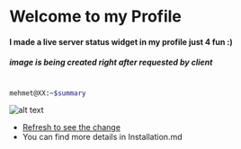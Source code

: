 # Welcome to my Profile
#### I made a live server status widget in my profile just 4 fun :)
##### image is being created right after requested by client
#

```sh
mehmet@XX:~$summary
```
![alt text](http://status.mehmet.ninja/ "Status")
- [Refresh to see the change](https://www.google.com)
- You can find more details in Installation.md
